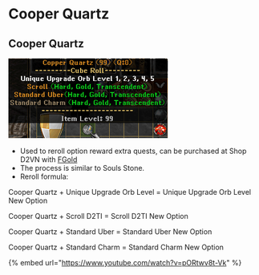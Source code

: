# Cooper Quartz

## Cooper Quartz

![image](../../.gitbook/assets/image.png)

* Used to reroll option reward extra quests, can be purchased at Shop D2VN with [FGold](https://diablo2-vn.com/tm/docs/wiki/tham-gia-d2vn/tien-te-trong-game/fgold/)
* The process is similar to Souls Stone.
* Reroll formula:

Cooper Quartz + Unique Upgrade Orb Level = Unique Upgrade Orb Level New Option

Cooper Quartz + Scroll D2TI = Scroll D2TI New Option

Cooper Quartz + Standard Uber = Standard Uber New Option

Cooper Quartz + Standard Charm = Standard Charm New Option

{% embed url="https://www.youtube.com/watch?v=pORtwv8t-Vk" %}